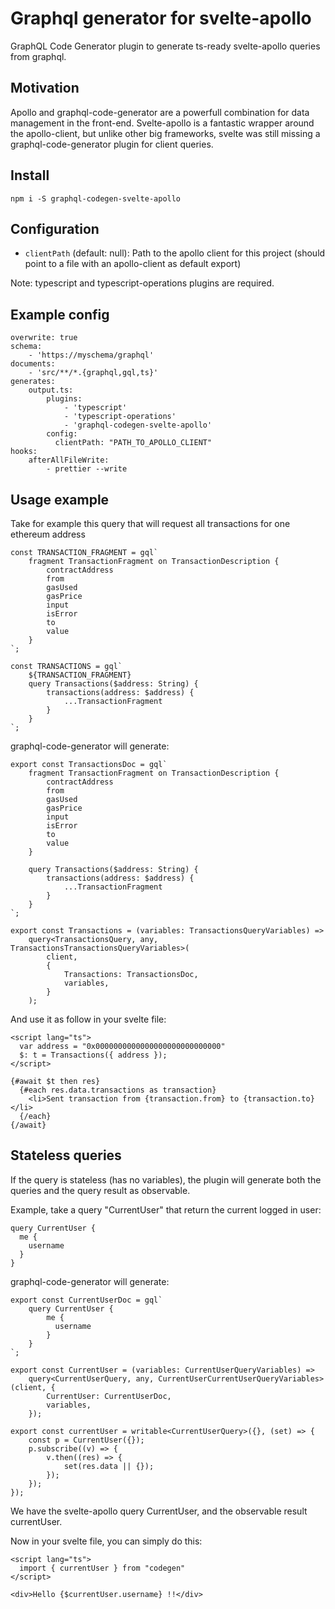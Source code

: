 # Graphql generator for svelte-apollo

GraphQL Code Generator plugin to generate ts-ready svelte-apollo queries from graphql.

## Motivation

Apollo and graphql-code-generator are a powerfull combination for data management in the front-end.
Svelte-apollo is a fantastic wrapper around the apollo-client, but unlike other big frameworks, svelte was still missing a graphql-code-generator plugin for client queries.

## Install

`npm i -S graphql-codegen-svelte-apollo`

## Configuration

- `clientPath` (default: null): Path to the apollo client for this project (should point to a file with an apollo-client as default export)

Note: typescript and typescript-operations plugins are required.

## Example config

```
overwrite: true
schema:
    - 'https://myschema/graphql'
documents:
    - 'src/**/*.{graphql,gql,ts}'
generates:
    output.ts:
        plugins:
            - 'typescript'
            - 'typescript-operations'
            - 'graphql-codegen-svelte-apollo'
        config:
          clientPath: "PATH_TO_APOLLO_CLIENT"
hooks:
    afterAllFileWrite:
        - prettier --write

```

## Usage example

Take for example this query that will request all transactions for one ethereum address

```
const TRANSACTION_FRAGMENT = gql`
    fragment TransactionFragment on TransactionDescription {
        contractAddress
        from
        gasUsed
        gasPrice
        input
        isError
        to
        value
    }
`;

const TRANSACTIONS = gql`
    ${TRANSACTION_FRAGMENT}
    query Transactions($address: String) {
        transactions(address: $address) {
            ...TransactionFragment
        }
    }
`;
```

graphql-code-generator will generate:

```
export const TransactionsDoc = gql`
    fragment TransactionFragment on TransactionDescription {
        contractAddress
        from
        gasUsed
        gasPrice
        input
        isError
        to
        value
    }

    query Transactions($address: String) {
        transactions(address: $address) {
            ...TransactionFragment
        }
    }
`;

export const Transactions = (variables: TransactionsQueryVariables) =>
    query<TransactionsQuery, any, TransactionsTransactionsQueryVariables>(
        client,
        {
            Transactions: TransactionsDoc,
            variables,
        }
    );
```

And use it as follow in your svelte file:

```
<script lang="ts">
  var address = "0x0000000000000000000000000000"
  $: t = Transactions({ address });
</script>

{#await $t then res}
  {#each res.data.transactions as transaction}
    <li>Sent transaction from {transaction.from} to {transaction.to}</li>
  {/each}
{/await}
```

## Stateless queries

If the query is stateless (has no variables), the plugin will generate both the queries and the query result as observable.

Example, take a query "CurrentUser" that return the current logged in user:

```
query CurrentUser {
  me {
    username
  }
}
```

graphql-code-generator will generate:

```
export const CurrentUserDoc = gql`
    query CurrentUser {
        me {
          username
        }
    }
`;

export const CurrentUser = (variables: CurrentUserQueryVariables) =>
    query<CurrentUserQuery, any, CurrentUserCurrentUserQueryVariables>(client, {
        CurrentUser: CurrentUserDoc,
        variables,
    });

export const currentUser = writable<CurrentUserQuery>({}, (set) => {
    const p = CurrentUser({});
    p.subscribe((v) => {
        v.then((res) => {
            set(res.data || {});
        });
    });
});
```

We have the svelte-apollo query CurrentUser, and the observable result currentUser.

Now in your svelte file, you can simply do this:

```
<script lang="ts">
  import { currentUser } from "codegen"
</script>

<div>Hello {$currentUser.username} !!</div>
```
